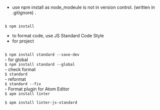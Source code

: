 - use npm install as node_modeule is not in version control. (written in .gitignore) .  
<code>
$ npm install
</code>

- to format code, use JS Standard Code Style  
 - for project  
<code>
$ npm install standard --save-dev
</code>
 - for global  
<code>
$ npm install standard --global
</code>
 - check format  
<code>
$ standard
</code>
 - reformat  
<code>
$ standard --fix
</code>
 - Format plugin for Atom Editor  
<code>
$ apm install linter
</code>
<code>
$ apm install linter-js-standard
</code>
